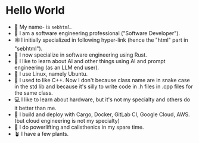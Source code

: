 
# Hello World

- :wave: My name- is `sebhtml`.
- :wrench: I am a software engineering professional ("Software Developer").
- :spider_web: I initially specialized in following hyper-link (hence the "html" part in "sebhtml").
- :crab: I now specialize in software engineering using Rust.
- :robot: I like to learn about AI and other things using AI and prompt engineering (as an LLM end user).
- :penguin: I use Linux, namely Ubuntu.
- :t-rex: I used to like C++. Now I don't because class name are in snake case in the std lib and because it's silly to write code in .h files in .cpp files for the same class.
- :computer: I like to learn about hardware, but it's not my specialty and others do it better than me.
- :steam_locomotive: I build and deploy with Cargo, Docker, GitLab CI, Google Cloud, AWS. (but cloud engineering is not my specialty)
- :muscle: I do powerlifting and calisthenics in my spare time.
- :potted_plant: I have a few plants.
